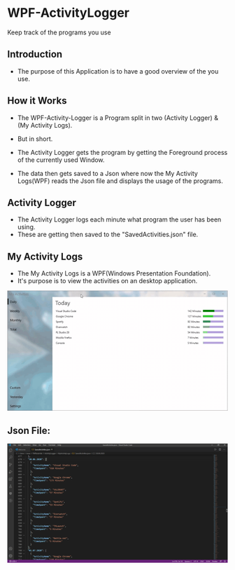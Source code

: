 # WPF-ActivityLogger
Keep track of the programs you use

## Introduction

- The purpose of this Application is to have a good overview of the you use.

## How it Works

- The WPF-Activity-Logger is a Program split in two (Activity Logger) & (My Activity Logs).

- But in short.
- The Activity Logger gets the program by getting the Foreground process of the currently used Window.
- The data then gets saved to a Json where now the My Activity Logs(WPF) reads the Json file and displays the usage of the programs.

## Activity Logger
- The Activity Logger logs each minute what program the user has been using.
- These are getting then saved to the "SavedActivities.json" file.

## My Activity Logs
- The My Activity Logs is a WPF(Windows Presentation Foundation).
-  It's purpose is to view the activities on an desktop application.

![](https://github.com/SolomonRosemite/WPF-ActivityLogger/blob/master/ActivityLogger/assets/Example.gif?raw=true)

## Json File:
![](https://github.com/SolomonRosemite/WPF-ActivityLogger/blob/master/ActivityLogger/assets/Example.PNG?raw=true)

